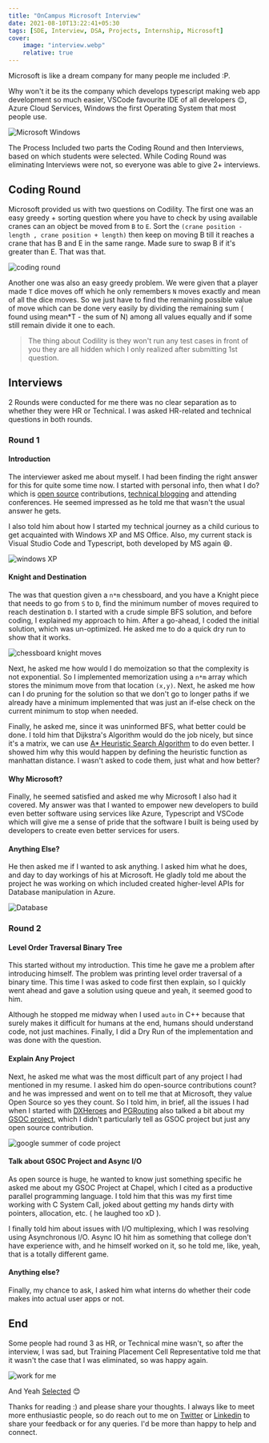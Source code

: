 ```yaml
---
title: "OnCampus Microsoft Interview"
date: 2021-08-10T13:22:41+05:30
tags: [SDE, Interview, DSA, Projects, Internship, Microsoft]
cover:
    image: "interview.webp"
    relative: true
---
```


Microsoft is like a dream company for many people me included :P. 

Why won't it be its the company which develops typescript making web app development so much easier, VSCode favourite IDE of all developers 😌, Azure Cloud Services, Windows the first Operating System that most people use.

![Microsoft Windows](https://media.giphy.com/media/thA1QtTj8ZYHK/giphy.gif)

The Process Included two parts the Coding Round and then Interviews, based on which students were selected. While Coding Round was eliminating Interviews were not, so everyone was able to give 2+ interviews.

## Coding Round

Microsoft provided us with two questions on Codility. The first one was an easy greedy + sorting question where you have to check by using available cranes can an object be moved from `B` to `E`. Sort the `(crane position - length , crane position + length)` then keep on moving B till it reaches a crane that has B and E in the same range. Made sure to swap B if it's greater than E. That was that. 

![coding round](https://media.giphy.com/media/26tn33aiTi1jkl6H6/giphy.gif)

Another one was also an easy greedy problem. We were given that a player made `T` dice moves off which he only remembers `N` moves exactly and mean of all the dice moves. So we just have to find the remaining possible value of move which can be done very easily by dividing the remaining sum ( found using mean*T - the sum of N) among all values equally and if some still remain divide it one to each.

>The thing about Codility is they won't run any test cases in front of you they are all hidden which I only realized after submitting 1st question.

## Interviews

2 Rounds were conducted for me there was no clear separation as to whether they were HR or Technical. I was asked HR-related and technical questions in both rounds.

### Round 1

#### Introduction

The interviewer asked me about myself. I had been finding the right answer for this for quite some time now. I started with personal info, then what I do? which is [open source](https://github.com/king-11) contributions, [technical blogging](http://blog.manlakshya.tech/) and attending conferences. He seemed impressed as he told me that wasn't the usual answer he gets.

I also told him about how I started my technical journey as a child curious to get acquainted with Windows XP and MS Office. Also, my current stack is Visual Studio Code and Typescript, both developed by MS again 😄.

![windows XP](https://media.giphy.com/media/4mXjpVNJAFlvi/giphy.gif)

#### Knight and Destination

The was that question given a `n*m` chessboard, and you have a Knight piece that needs to go from `S` to `D`, find the minimum number of moves required to reach destination `D`. I started with a crude simple BFS solution, and before coding, I explained my approach to him. After a go-ahead, I coded the initial solution, which was un-optimized. He asked me to do a quick dry run to show that it works.

![chessboard knight moves](https://media.giphy.com/media/32dfpYx8kBX1bXSEu8/giphy.gif)

Next, he asked me how would I do memoization so that the complexity is not exponential. So I implemented memorization using a `n*m` array which stores the minimum move from that location `(x,y)`. Next, he asked me how can I do pruning for the solution so that we don't go to longer paths if we already have a minimum implemented that was just an if-else check on the current minimum to stop when needed.

Finally, he asked me, since it was uninformed BFS, what better could be done. I told him that Dijkstra's Algorithm would do the job nicely, but since it's a matrix, we can use [A* Heuristic Search Algorithm](https://www.redblobgames.com/pathfinding/a-star/introduction.html) to do even better. I showed him why this would happen by defining the heuristic function as manhattan distance. I wasn't asked to code them, just what and how better?

#### Why Microsoft?

Finally, he seemed satisfied and asked me why Microsoft I also had it covered. My answer was that I wanted to empower new developers to build even better software using services like Azure, Typescript and VSCode which will give me a sense of pride that the software I built is being used by developers to create even better services for users.

#### Anything Else?

He then asked me if I wanted to ask anything. I asked him what he does, and day to day workings of his at Microsoft. He gladly told me about the project he was working on which included created higher-level APIs for Database manipulation in Azure.

![Database](https://media.giphy.com/media/kPrlykW2TpVU4HWx2O/giphy.gif)

### Round 2

#### Level Order Traversal Binary Tree

This started without my introduction. This time he gave me a problem after introducing himself. The problem was printing level order traversal of a binary time. This time I was asked to code first then explain, so I quickly went ahead and gave a solution using queue and yeah, it seemed good to him.

Although he stopped me midway when I used `auto` in C++ because that surely makes it difficult for humans at the end, humans should understand code, not just machines. Finally, I did a Dry Run of the implementation and was done with the question.

#### Explain Any Project

Next, he asked me what was the most difficult part of any project I had mentioned in my resume. I asked him do open-source contributions count? and he was impressed and went on to tell me that at Microsoft, they value Open Source so yes they count. So I told him, in brief, all the issues I had when I started with [DXHeroes](https://github.com/DXHeroes/dx-scanner/pulls?q=is%3Apr+author%3A%40me+) and [PGRouting](https://github.com/pgRouting/pgrouting) also talked a bit about my [GSOC project](https://summerofcode.withgoogle.com/projects/#5343790958641152), which I didn't particularly tell as GSOC project but just any open source contribution.

![google summer of code project](https://media.giphy.com/media/xTiTnoUnHxVaaVNWhO/giphy.gif)

#### Talk about GSOC Project and Async I/O

As open source is huge, he wanted to know just something specific he asked me about my GSOC Project at Chapel, which I cited as a productive parallel programming language. I told him that this was my first time working with C System Call, joked about getting my hands dirty with pointers, allocation, etc. ( he laughed too xD ).

I finally told him about issues with I/O multiplexing, which I was resolving using Asynchronous I/O. Async IO hit him as something that college don't have experience with, and he himself worked on it, so he told me, like, yeah, that is a totally different game.

#### Anything else?

Finally, my chance to ask, I asked him what interns do whether their code makes into actual user apps or not.

## End

Some people had round 3 as HR, or Technical mine wasn't, so after the interview, I was sad, but Training Placement Cell Representative told me that it wasn't the case that I was eliminated, so was happy again.

![work for me](https://media.giphy.com/media/kg129XRsLTbezr509v/giphy.gif)

And Yeah [Selected](https://www.linkedin.com/feed/update/urn:li:activity:6830505027312918529/) 😊

Thanks for reading :) and please share your thoughts. I always like to meet more enthusiastic people, so do reach out to me on [Twitter](https://twitter.com/1108King) or [Linkedin](https://www.linkedin.com/in/lakshyasingh11/) to share your feedback or for any queries. I'd be more than happy to help and connect.

